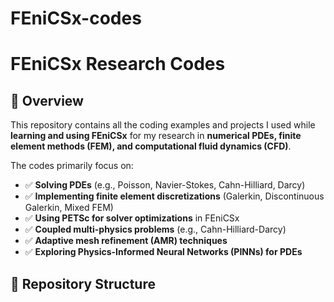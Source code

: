 # FEniCSx-codes

# FEniCSx Research Codes

## 🔬 Overview
This repository contains all the coding examples and projects I used while **learning and using FEniCSx** for my research in **numerical PDEs, finite element methods (FEM), and computational fluid dynamics (CFD)**.

The codes primarily focus on:
- ✅ **Solving PDEs** (e.g., Poisson, Navier-Stokes, Cahn-Hilliard, Darcy)
- ✅ **Implementing finite element discretizations** (Galerkin, Discontinuous Galerkin, Mixed FEM)
- ✅ **Using PETSc for solver optimizations** in FEniCSx
- ✅ **Coupled multi-physics problems** (e.g., Cahn-Hilliard-Darcy)
- ✅ **Adaptive mesh refinement (AMR) techniques**
- ✅ **Exploring Physics-Informed Neural Networks (PINNs) for PDEs**

## 📂 Repository Structure 
